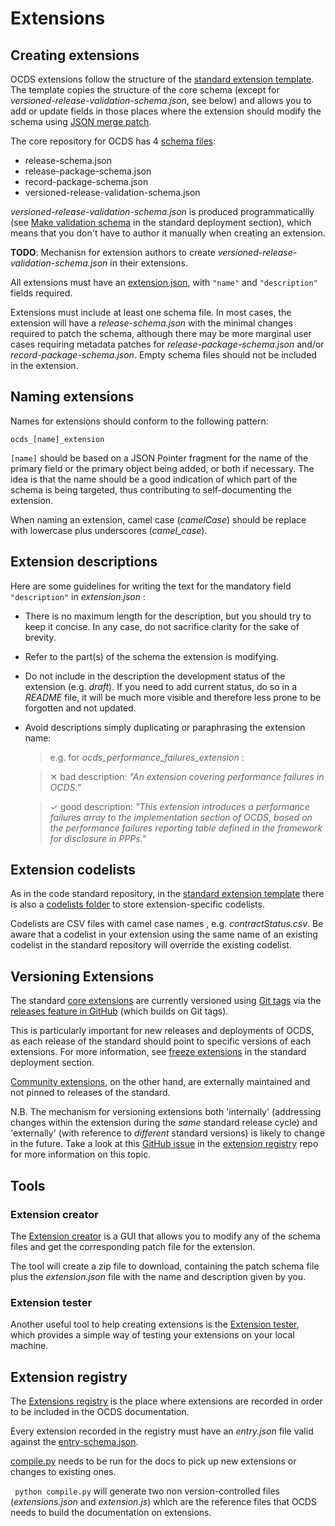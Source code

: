 # Extensions

## Creating extensions

OCDS extensions follow the structure of the [standard extension template](https://github.com/open-contracting/standard_extension_template). The template copies the structure of the core schema (except for _versioned-release-validation-schema.json_, see below) and allows you to add or update fields in those places where the extension should modify the schema using [JSON merge patch](https://tools.ietf.org/html/rfc7396).

The core repository for OCDS has 4 [schema files](https://github.com/open-contracting/standard/tree/master/standard/schema):

* release-schema.json
* release-package-schema.json
* record-package-schema.json
* versioned-release-validation-schema.json

_versioned-release-validation-schema.json_ is produced programmaticallly (see [Make validation schema](../deployment/standard-live#make-validation-schema) in the standard deployment section), which means that you don't have to author it manually when creating an extension.

**TODO**: Mechanisn for extension authors to create _versioned-release-validation-schema.json_ in their extensions.

All extensions must have an [extension.json](https://github.com/open-contracting/standard_extension_template/blob/master/extension.json), with ```"name"``` and ```"description"``` fields required.

Extensions must include at least one schema file. In most cases, the extension will have a _release-schema.json_ with the minimal changes required to patch the schema, although there may be more marginal user cases requiring metadata patches for _release-package-schema.json_ and/or _record-package-schema.json_. Empty schema files should not be included in the extension.


## Naming extensions

Names for extensions should conform to the following pattern:

```ocds_[name]_extension```

```[name]``` should be based on a JSON Pointer fragment for the name of the primary field or the primary object being added, or both if necessary. The idea is that the name should be a good indication of which part of the schema is being targeted, thus contributing to self-documenting the extension.

When naming an extension, camel case (_camelCase_) should be replace with lowercase plus underscores (_camel_case_).


## Extension descriptions

Here are some guidelines for writing the text for the mandatory field ```"description"``` in _extension.json_ :

* There is no maximum length for the description, but you should try to keep it concise. In any case, do not sacrifice clarity for the sake of brevity.
* Refer to the part(s) of the schema the extension is modifying.
* Do not include in the description the development status of the extension (e.g. _draft_). If you need to add current status, do so in a _README_ file, it will be much more visible and therefore less prone to be forgotten and not updated.
* Avoid descriptions simply duplicating or paraphrasing the extension name:

  > e.g. for _ocds_performance_failures_extension_ :

  > &#x2715;  bad description: _"An extension covering performance failures in OCDS."_

  > &#10003;  good description: _"This extension introduces a performance failures array to the implementation section of OCDS, based on the performance failures reporting table defined in the framework for disclosure in PPPs."_


## Extension codelists

As in the code standard repository, in the [standard extension template](https://github.com/open-contracting/standard_extension_template) there is also a [codelists folder](https://github.com/open-contracting/standard_extension_template/tree/master/codelists) to store extension-specific codelists. 

Codelists are CSV files with camel case names , e.g. _contractStatus.csv_. Be aware that a codelist in your extension using the same name of an existing codelist in the standard repository will override the existing codelist.


## Versioning Extensions

The standard [core extensions](http://standard.open-contracting.org/latest/en/extensions/#core-extensions) are currently versioned using [Git tags](https://git-scm.com/book/en/v2/Git-Basics-Tagging) via the [releases feature in GitHub](https://help.github.com/categories/releases/) (which builds on Git tags).

This is particularly important for new releases and deployments of OCDS, as each release of the standard should point to specific versions of each extensions. For more information, see [freeze extensions](../deployment/standard-live#freeze-extensions) in the standard deployment section.

[Community extensions](http://standard.open-contracting.org/latest/en/extensions/#community-extensions), on the other hand, are externally maintained and not pinned to releases of the standard.

N.B. The mechanism for versioning extensions both 'internally' (addressing changes within the extension during the _same_ standard release cycle) and 'externally' (with reference to _different_ standard versions) is likely to change in the future. Take a look at this [GitHub issue](https://github.com/open-contracting/extension_registry/issues/47) in the [extension registry](https://github.com/open-contracting/extension_registry) repo for more information on this topic.


## Tools

### Extension creator

The [Extension creator](https://github.com/open-contracting/extension_creator) is a GUI that allows you to modify any of the schema files and get the corresponding patch file for the extension.

The tool will create a zip file to download, containing the patch schema file plus the _extension.json_ file with the name and description given by you.


### Extension tester

Another useful tool to help creating extensions is the [Extension tester](https://github.com/open-contracting/extension_tester), which provides a simple way of testing your extensions on your local machine.


## Extension registry
The [Extensions registry](https://github.com/open-contracting/extension_registry) is the place where extensions are recorded in order to be included in the OCDS documentation.

Every extension recorded in the registry must have an _entry.json_ file valid against the [entry-schema.json](https://github.com/open-contracting/extension_registry/blob/master/entry-schema.json).

[compile.py](https://github.com/open-contracting/extension_registry/blob/master/compile.py) needs to be run for the docs to pick up 
new extensions or changes to existing ones.

``` python compile.py``` will generate two non version-controlled files (_extensions.json_ and _extension.js_) which are the reference files that OCDS needs to build the documentation on extensions.
